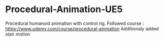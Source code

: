 # Procedural-Animation-UE5
 Procedural humanoid animation with control rig. Followed course : https://www.udemy.com/course/procedural-animation Additionaly added stair motion
